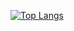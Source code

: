 [![Top Langs](https://github-readme-stats.vercel.app/api/top-langs/?username=heishi1HUMANITY&layout=compact&hide=jupyter%20notebook)](https://github.com/anuraghazra/github-readme-stats)
